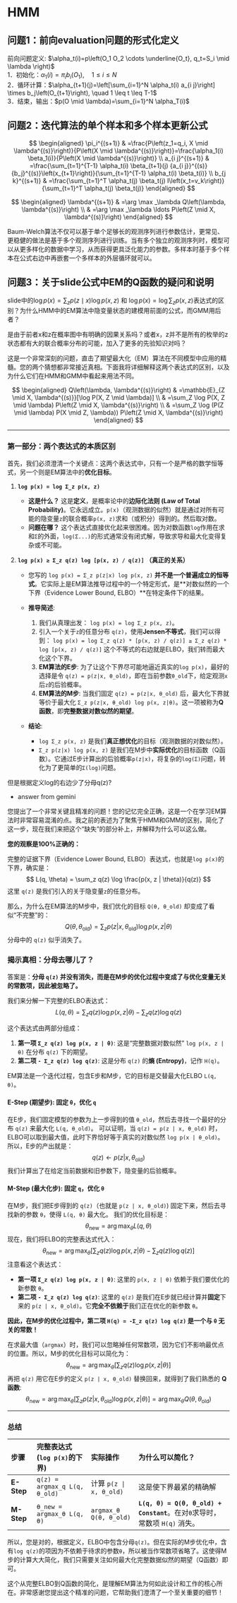 # HMM

## 问题1：前向evaluation问题的形式化定义

前向问题定义: $\alpha_t(i)=p\left(O_1 O_2 \cdots \underline{O_t}, q_t=S_i \mid \lambda \right)$  
1．初始化：$\alpha_1(i)=\pi_i b_i\left(O_1\right), \quad 1 \leq i \leq N$  
2．循环计算：$\alpha_{t+1}(j)=\left[\sum_{i=1}^N \alpha_t(i) a_{i j}\right] \times b_j\left(O_{t+1}\right), \quad 1 \leq t \leq T-1$  
3．结束，输出：$p(O \mid \lambda)=\sum_{i=1}^N \alpha_T(i)$ 

## 问题2：迭代算法的单个样本和多个样本更新公式

$$
\begin{aligned}
\pi_i^{(s+1)} & =\frac{P\left(z_1=q_i, X \mid \lambda^{(s)}\right)}{P\left(X \mid \lambda^{(s)}\right)}=\frac{\alpha_1(i) \beta_1(i)}{P\left(X \mid \lambda^{(s)}\right)} \\
a_{i j}^{(s+1)} & =\frac{\sum_{t=1}^{T-1} \alpha_t(i) \beta_{t+1}(j) {a_{i j}}^{(s)} {b_j}^{(s)}\left(x_{t+1}\right)}{\sum_{t=1}^{T-1} \alpha_t(i) \beta_t(i)} \\
b_{j k}^{(s+1)} & =\frac{\sum_{t=1}^T \alpha_t(j) \beta_t(j) I\left(x_t=v_k\right)}{\sum_{t=1}^T \alpha_t(j) \beta_t(j)}
\end{aligned}
$$

$$
\begin{aligned}
\lambda^{(s+1)} & =\arg \max _\lambda Q\left(\lambda, \lambda^{(s)}\right) \\
& =\arg \max _\lambda \ldots P\left(Z \mid X, \lambda^{(s)}\right)
\end{aligned}
$$

Baum-Welch算法不仅可以基于单个足够长的观测序列进行参数估计，更常见、更稳健的做法是基于多个观测序列进行训练。当有多个独立的观测序列时，模型可以从更多样化的数据中学习，从而获得更具泛化能力的参数。多样本时基于多个样本在公式右边中再嵌套一个多样本的外层循环就可以。

## 问题3：关于slide公式中EM的Q函数的疑问和说明

slide中的$\log p(x)=\sum_z p(z \mid x) \log p(x, z)$ 和 $\log p(x)=\log \sum_z  p(x, z)$表达式的区别？为什么HMM中的EM算法中隐变量状态的建模用前面的公式，而GMM用后者？

是由于前者x和z在概率图中有明确的因果关系吗？或者x，z并不是所有的枚举的z状态都有大的联合概率分布的可能，加入了更多的先验知识对吗？

这是一个非常深刻的问题，直击了期望最大化（EM）算法在不同模型中应用的精髓。您的两个猜想都非常接近真相。下面我将详细解释这两个表达式的区别，以及为什么它们在HMM和GMM中看起来用法不同。

$$
\begin{aligned}
Q\left(\lambda, \lambda^{(s)}\right) & =\mathbb{E}_{Z \mid X, \lambda^{(s)}}[\log P(X, Z \mid \lambda)] \\
& =\sum_Z \log P(X, Z \mid \lambda) P\left(Z \mid X, \lambda^{(s)}\right) \\
& =\sum_Z \log (P(Z \mid \lambda) P(X \mid Z, \lambda)) P\left(Z \mid X, \lambda^{(s)}\right)
\end{aligned}
$$

---

### 第一部分：两个表达式的本质区别

首先，我们必须澄清一个关键点：这两个表达式中，只有一个是严格的数学恒等式，另一个则是EM算法中的**优化目标**。

1.  **`log p(x) = log Σ_z p(x, z)`**
    *   **这是什么？** 这是**定义**，是概率论中的**边际化法则 (Law of Total Probability)**。它永远成立。`p(x)`（观测数据的似然）就是通过对所有可能的隐变量`z`的联合概率`p(x, z)`求和（或积分）得到的。然后取对数。
    *   **问题在哪？** 这个表达式直接优化起来很困难。因为对数函数`log`作用在求和`Σ`的外面，`log(Σ...)`的形式通常没有闭式解，导致求导和最大化变得复杂或不可能。

2.  **`log p(x) ≥ Σ_z q(z) log [p(x, z) / q(z)]` （真正的关系）**
    *   您写的 `log p(x) = Σ_z p(z|x) log p(x, z)` **并不是一个普遍成立的恒等式**。它实际上是EM算法推导过程中的一个特定形式，是**对数似然的一个下界（Evidence Lower Bound, ELBO）**在特定条件下的结果。

    *   **推导简述**:
        1.  我们从真理出发： `log p(x) = log Σ_z p(x, z)`。
        2.  引入一个关于`z`的任意分布 `q(z)`，使用**Jensen不等式**，我们可以得到：
            `log p(x) = log Σ_z q(z) * [p(x, z) / q(z)] ≥ Σ_z q(z) * log [p(x, z) / q(z)]`
            这个不等式的右边就是ELBO，我们转而最大化这个下界。
        3.  **EM算法的E步**: 为了让这个下界尽可能地逼近真实的`log p(x)`，最好的选择是令 `q(z) = p(z|x, θ_old)`，即在当前参数`θ_old`下，给定观测`x`后`z`的后验概率。
        4.  **EM算法的M步**: 当我们固定 `q(z) = p(z|x, θ_old)` 后，最大化下界就等价于最大化 `Σ_z p(z|x, θ_old) log p(x, z|θ)`。这一项被称为**Q函数**，即**完整数据对数似然的期望**。

    *   **结论**:
        *   `log Σ_z p(x, z)` 是我们**真正想优化**的目标（观测数据的对数似然）。
        *   `Σ_z p(z|x) log p(x, z)` 是我们在M步中**实际优化**的目标函数（Q函数）。它通过E步计算出的后验概率`p(z|x)`，将复杂的`log(Σ)`问题，转化为了更简单的`Σ(log)`问题。


但是根据定义log的右边少了分母q(z)?

- answer from gemini

您提出了一个非常关键且精准的问题！您的记忆完全正确，这是一个在学习EM算法时非常容易混淆的点。我之前的表述为了聚焦于HMM和GMM的区别，简化了这一步，现在我们来把这个“缺失”的部分补上，并解释为什么可以这么做。

**您的观察是100%正确的：**

完整的证据下界（Evidence Lower Bound, ELBO）表达式，也就是`log p(x)`的下界，确实是：
$$ L(q, \theta) = \sum_z q(z) \log \frac{p(x, z | \theta)}{q(z)} $$
这里 `q(z)` 是我们引入的关于隐变量`z`的任意分布。

那么，为什么在EM算法的M步中，我们优化的目标 `Q(θ, θ_old)` 却变成了看似“不完整”的：
$$ Q(\theta, \theta_{\text{old}}) = \sum_z p(z | x, \theta_{\text{old}}) \log p(x, z | \theta) $$
分母中的 `q(z)` 似乎消失了。

### 揭示真相：分母去哪儿了？

答案是：**分母 `q(z)` 并没有消失，而是在M步的优化过程中变成了与优化变量无关的常数项，因此被忽略了。**

我们来分解一下完整的ELBO表达式：
$$ L(q, \theta) = \sum_z q(z) \log p(x, z | \theta) - \sum_z q(z) \log q(z) $$

这个表达式由两部分组成：
1.  **第一项 `Σ_z q(z) log p(x, z | θ)`**: 这是“完整数据对数似然” `log p(x, z | θ)` 在分布 `q(z)` 下的期望。
2.  **第二项 `- Σ_z q(z) log q(z)`**: 这是分布 `q(z)` 的**熵 (Entropy)**，记作 `H(q)`。

EM算法是一个迭代过程，包含E步和M步，它的目标是交替最大化ELBO `L(q, θ)`。

#### **E-Step (期望步): 固定 `θ`，优化 `q`**

在E步，我们固定模型的参数为上一步得到的值 `θ_old`，然后去寻找一个最好的分布 `q(z)` 来最大化 `L(q, θ_old)`。
可以证明，当 `q(z) = p(z | x, θ_old)` 时，ELBO可以取到最大值，此时下界恰好等于真实的对数似然 `log p(x | θ_old)`。
所以，E步的产出就是：
$$ q(z) \leftarrow p(z | x, \theta_{\text{old}}) $$
我们计算出了在给定当前数据和旧参数下，隐变量的后验概率。

#### **M-Step (最大化步): 固定 `q`，优化 `θ`**

在M步，我们把E步得到的 `q(z)`（也就是 `p(z | x, θ_old)`) 固定下来，然后去寻找新的参数 `θ`，使得 `L(q, θ)` 最大化。
我们的优化目标是：
$$ \theta_{\text{new}} = \arg\max_{\theta} L(q, \theta) $$
现在，我们将ELBO的完整表达式代入：
$$ \theta_{\text{new}} = \arg\max_{\theta} \left[ \sum_z q(z) \log p(x, z | \theta) - \sum_z q(z) \log q(z) \right] $$
注意看这个表达式：
*   **第一项 `Σ_z q(z) log p(x, z | θ)`**: 这里的 `p(x, z | θ)` 依赖于我们要优化的新参数 `θ`。
*   **第二项 `- Σ_z q(z) log q(z)`**: 这里的 `q(z)` 是我们在E步就已经计算并**固定**下来的 `p(z | x, θ_old)`。它**完全不依赖于**我们正在优化的新参数 `θ`。

**因此，在M步的优化过程中，第二项 `H(q) = -Σ_z q(z) log q(z)` 是一个与 `θ` 无关的常数！**

在求最大值（`argmax`）时，我们可以忽略掉任何常数项，因为它们不影响最优点的位置。所以，M步的优化目标可以简化为：
$$ \theta_{\text{new}} = \arg\max_{\theta} \left[ \sum_z q(z) \log p(x, z | \theta) \right] $$
再把 `q(z)` 用它在E步的定义 `p(z | x, θ_old)` 替换回来，就得到了我们熟悉的 **Q函数**:
$$ \theta_{\text{new}} = \arg\max_{\theta} \left[ \sum_z p(z | x, \theta_{\text{old}}) \log p(x, z | \theta) \right] = \arg\max_{\theta} Q(\theta, \theta_{\text{old}}) $$

---

### 总结

| 步骤 | 完整表达式 (`log p(x)`的下界) | 实际操作 | 为什么可以简化？ |
| :--- | :--- | :--- | :--- |
| **E-Step** | `q(z) = argmax_q L(q, θ_old)` | 计算 `p(z \| x, θ_old)` | 这是使下界最紧的精确解 |
| **M-Step** | `θ_new = argmax_θ L(q, θ)` | `argmax_θ Q(θ, θ_old)` | **`L(q, θ) = Q(θ, θ_old) + Constant`**。在对`θ`求导时，常数项 `H(q)` 消失。 |

所以，您是对的，根据定义，ELBO中包含分母`q(z)`。但在实际的M步优化中，含有`log q(z)`的项因为不依赖于待求的参数`θ`，所以被当作常数项省略了。这使得M步的计算大大简化，我们只需要关注如何最大化完整数据似然的期望（Q函数）即可。

这个从完整ELBO到Q函数的简化，是理解EM算法为何如此设计和工作的核心所在。非常感谢您提出这个精准的问题，它帮助我们澄清了一个至关重要的细节！